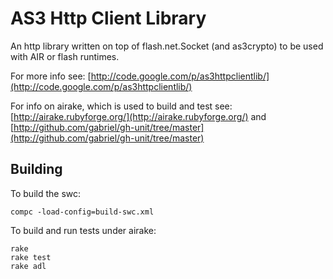 # AS3 Http Client Library

An http library written on top of flash.net.Socket (and as3crypto) to be used with AIR or flash runtimes.

For more info see: [http://code.google.com/p/as3httpclientlib/](http://code.google.com/p/as3httpclientlib/)

For info on airake, which is used to build and test see: [http://airake.rubyforge.org/](http://airake.rubyforge.org/) and [http://github.com/gabriel/gh-unit/tree/master](http://github.com/gabriel/gh-unit/tree/master)

## Building

To build the swc:

	compc -load-config=build-swc.xml
	
To build and run tests under airake:

	rake
	rake test
	rake adl

